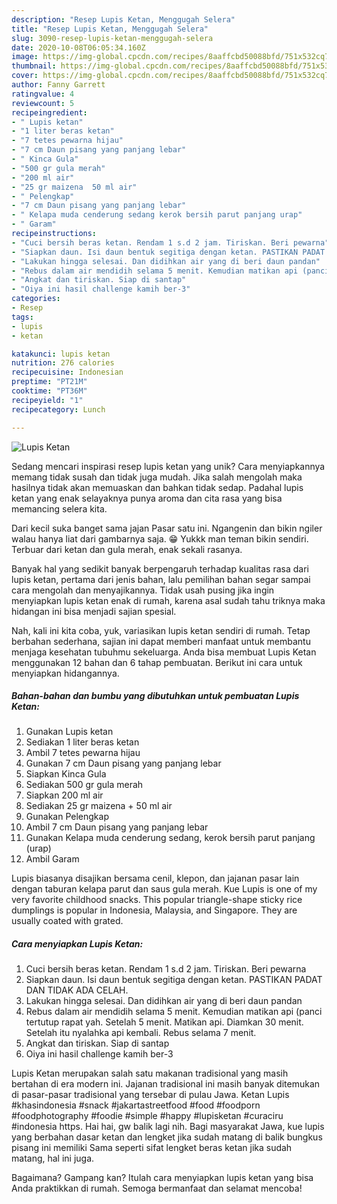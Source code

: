 ```yaml
---
description: "Resep Lupis Ketan, Menggugah Selera"
title: "Resep Lupis Ketan, Menggugah Selera"
slug: 3090-resep-lupis-ketan-menggugah-selera
date: 2020-10-08T06:05:34.160Z
image: https://img-global.cpcdn.com/recipes/8aaffcbd50088bfd/751x532cq70/lupis-ketan-foto-resep-utama.jpg
thumbnail: https://img-global.cpcdn.com/recipes/8aaffcbd50088bfd/751x532cq70/lupis-ketan-foto-resep-utama.jpg
cover: https://img-global.cpcdn.com/recipes/8aaffcbd50088bfd/751x532cq70/lupis-ketan-foto-resep-utama.jpg
author: Fanny Garrett
ratingvalue: 4
reviewcount: 5
recipeingredient:
- " Lupis ketan"
- "1 liter beras ketan"
- "7 tetes pewarna hijau"
- "7 cm Daun pisang yang panjang lebar"
- " Kinca Gula"
- "500 gr gula merah"
- "200 ml air"
- "25 gr maizena  50 ml air"
- " Pelengkap"
- "7 cm Daun pisang yang panjang lebar"
- " Kelapa muda cenderung sedang kerok bersih parut panjang urap"
- " Garam"
recipeinstructions:
- "Cuci bersih beras ketan. Rendam 1 s.d 2 jam. Tiriskan. Beri pewarna"
- "Siapkan daun. Isi daun bentuk segitiga dengan ketan. PASTIKAN PADAT DAN TIDAK ADA CELAH."
- "Lakukan hingga selesai. Dan didihkan air yang di beri daun pandan"
- "Rebus dalam air mendidih selama 5 menit. Kemudian matikan api (panci tertutup rapat yah. Setelah 5 menit. Matikan api. Diamkan 30 menit. Setelah itu nyalahka api kembali. Rebus selama 7 menit."
- "Angkat dan tiriskan. Siap di santap"
- "Oiya ini hasil challenge kamih ber-3"
categories:
- Resep
tags:
- lupis
- ketan

katakunci: lupis ketan 
nutrition: 276 calories
recipecuisine: Indonesian
preptime: "PT21M"
cooktime: "PT36M"
recipeyield: "1"
recipecategory: Lunch

---
```



![Lupis Ketan](https://img-global.cpcdn.com/recipes/8aaffcbd50088bfd/751x532cq70/lupis-ketan-foto-resep-utama.jpg)

Sedang mencari inspirasi resep lupis ketan yang unik? Cara menyiapkannya memang tidak susah dan tidak juga mudah. Jika salah mengolah maka hasilnya tidak akan memuaskan dan bahkan tidak sedap. Padahal lupis ketan yang enak selayaknya punya aroma dan cita rasa yang bisa memancing selera kita.

Dari kecil suka banget sama jajan Pasar satu ini. Ngangenin dan bikin ngiler walau hanya liat dari gambarnya saja. 😁 Yukkk man teman bikin sendiri. Terbuar dari ketan dan gula merah, enak sekali rasanya.

Banyak hal yang sedikit banyak berpengaruh terhadap kualitas rasa dari lupis ketan, pertama dari jenis bahan, lalu pemilihan bahan segar sampai cara mengolah dan menyajikannya. Tidak usah pusing jika ingin menyiapkan lupis ketan enak di rumah, karena asal sudah tahu triknya maka hidangan ini bisa menjadi sajian spesial.


Nah, kali ini kita coba, yuk, variasikan lupis ketan sendiri di rumah. Tetap berbahan sederhana, sajian ini dapat memberi manfaat untuk membantu menjaga kesehatan tubuhmu sekeluarga. Anda bisa membuat Lupis Ketan menggunakan 12 bahan dan 6 tahap pembuatan. Berikut ini cara untuk menyiapkan hidangannya.

<!--inarticleads1-->

##### Bahan-bahan dan bumbu yang dibutuhkan untuk pembuatan Lupis Ketan:

1. Gunakan  Lupis ketan
1. Sediakan 1 liter beras ketan
1. Ambil 7 tetes pewarna hijau
1. Gunakan 7 cm Daun pisang yang panjang lebar
1. Siapkan  Kinca Gula
1. Sediakan 500 gr gula merah
1. Siapkan 200 ml air
1. Sediakan 25 gr maizena + 50 ml air
1. Gunakan  Pelengkap
1. Ambil 7 cm Daun pisang yang panjang lebar
1. Gunakan  Kelapa muda cenderung sedang, kerok bersih parut panjang (urap)
1. Ambil  Garam


Lupis biasanya disajikan bersama cenil, klepon, dan jajanan pasar lain dengan taburan kelapa parut dan saus gula merah. Kue Lupis is one of my very favorite childhood snacks. This popular triangle-shape sticky rice dumplings is popular in Indonesia, Malaysia, and Singapore. They are usually coated with grated. 

<!--inarticleads2-->

##### Cara menyiapkan Lupis Ketan:

1. Cuci bersih beras ketan. Rendam 1 s.d 2 jam. Tiriskan. Beri pewarna
1. Siapkan daun. Isi daun bentuk segitiga dengan ketan. PASTIKAN PADAT DAN TIDAK ADA CELAH.
1. Lakukan hingga selesai. Dan didihkan air yang di beri daun pandan
1. Rebus dalam air mendidih selama 5 menit. Kemudian matikan api (panci tertutup rapat yah. Setelah 5 menit. Matikan api. Diamkan 30 menit. Setelah itu nyalahka api kembali. Rebus selama 7 menit.
1. Angkat dan tiriskan. Siap di santap
1. Oiya ini hasil challenge kamih ber-3


Lupis Ketan merupakan salah satu makanan tradisional yang masih bertahan di era modern ini. Jajanan tradisional ini masih banyak ditemukan di pasar-pasar tradisional yang tersebar di pulau Jawa. Ketan Lupis #khasindonesia #snack #jakartastreetfood #food #foodporn #foodphotography #foodie #simple #happy #lupisketan #curaciru #indonesia https. Hai hai, gw balik lagi nih. Bagi masyarakat Jawa, kue lupis yang berbahan dasar ketan dan lengket jika sudah matang di balik bungkus pisang ini memiliki Sama seperti sifat lengket beras ketan jika sudah matang, hal ini juga. 

Bagaimana? Gampang kan? Itulah cara menyiapkan lupis ketan yang bisa Anda praktikkan di rumah. Semoga bermanfaat dan selamat mencoba!
